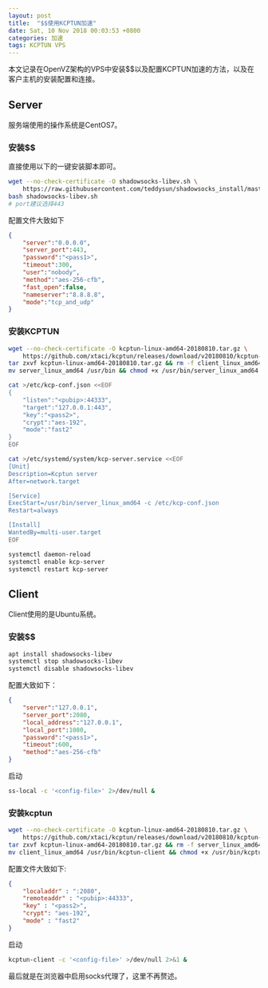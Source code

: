 ```yaml
---
layout: post
title:  "$$使用KCPTUN加速"
date: Sat, 10 Nov 2018 00:03:53 +0800
categories: 加速
tags: KCPTUN VPS
---
```


本文记录在OpenVZ架构的VPS中安装$$以及配置KCPTUN加速的方法，以及在客户主机的安装配置和连接。

## Server

服务端使用的操作系统是CentOS7。

### 安装$$

直接使用以下的一键安装脚本即可。

```bash
wget --no-check-certificate -O shadowsocks-libev.sh \
	https://raw.githubusercontent.com/teddysun/shadowsocks_install/master/shadowsocks-libev.sh
bash shadowsocks-libev.sh
# port建议选择443
```

配置文件大致如下

```json
{
	"server":"0.0.0.0",
	"server_port":443,
	"password":"<pass1>",
	"timeout":300,
	"user":"nobody",
	"method":"aes-256-cfb",
	"fast_open":false,
	"nameserver":"8.8.8.8",
	"mode":"tcp_and_udp"
}
```

### 安装KCPTUN

```bash
wget --no-check-certificate -O kcptun-linux-amd64-20180810.tar.gz \
	https://github.com/xtaci/kcptun/releases/download/v20180810/kcptun-linux-amd64-20180810.tar.gz
tar zxvf kcptun-linux-amd64-20180810.tar.gz && rm -f client_linux_amd64
mv server_linux_amd64 /usr/bin && chmod +x /usr/bin/server_linux_amd64

cat >/etc/kcp-conf.json <<EOF
{
	"listen":"<pubip>:44333",
	"target":"127.0.0.1:443",
	"key":"<pass2>",
	"crypt":"aes-192",
	"mode":"fast2"
}
EOF

cat >/etc/systemd/system/kcp-server.service <<EOF
[Unit]
Description=Kcptun server
After=network.target

[Service]
ExecStart=/usr/bin/server_linux_amd64 -c /etc/kcp-conf.json
Restart=always

[Install]
WantedBy=multi-user.target
EOF

systemctl daemon-reload
systemctl enable kcp-server
systemctl restart kcp-server
```

## Client

Client使用的是Ubuntu系统。

### 安装$$

```bash
apt install shadowsocks-libev
systemctl stop shadowsocks-libev
systemctl disable shadowsocks-libev
```

配置大致如下：

```json
{
	"server":"127.0.0.1",
	"server_port":2080,
	"local_address":"127.0.0.1",
	"local_port":1080,
	"password":"<pass1>",
	"timeout":600,
	"method":"aes-256-cfb"
}
```

启动

```bash
ss-local -c '<config-file>' 2>/dev/null &
```

### 安装kcptun

```bash
wget --no-check-certificate -O kcptun-linux-amd64-20180810.tar.gz \
	https://github.com/xtaci/kcptun/releases/download/v20180810/kcptun-linux-amd64-20180810.tar.gz
tar zxvf kcptun-linux-amd64-20180810.tar.gz && rm -f server_linux_amd64
mv client_linux_amd64 /usr/bin/kcptun-client && chmod +x /usr/bin/kcptun-client
```

配置文件大致如下:

```json
{
	"localaddr" : ":2080",
	"remoteaddr" : "<pubip>:44333",
	"key" : "<pass2>",
	"crypt": "aes-192",
	"mode" : "fast2"
}
```

启动

```bash
kcptun-client -c '<config-file>' >/dev/null 2>&1 &
```

最后就是在浏览器中启用socks代理了，这里不再赘述。
